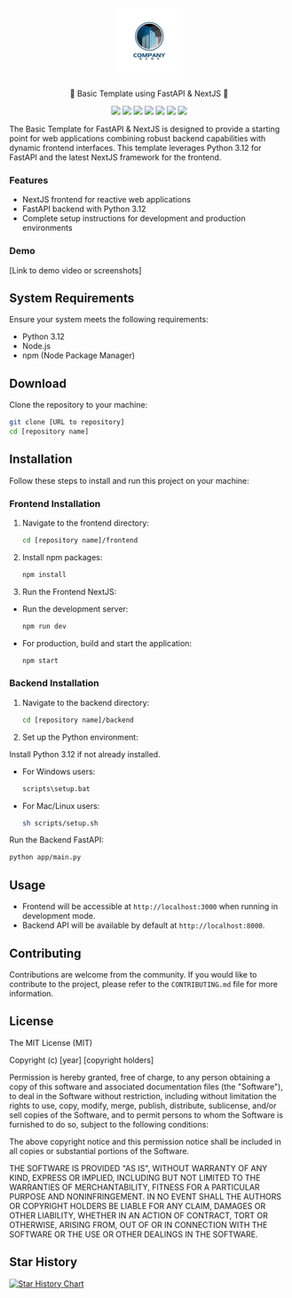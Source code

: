 
<!-- DOCTOC SKIP -->

<h1 align="center">
 <a href="https://www.example.com">
  <picture>
    <source media="(prefers-color-scheme: dark)" srcset="docs/images/example_logo.jpg"/>
    <img height="120" src="docs/images/example_logo.jpg"/>
  </picture>
 </a>
 <br />
</h1>
<p align="center">
🚀 Basic Template using FastAPI & NextJS 🚀
</p>
<p align="center">
  <a href="https://www.example.com/"><img src="https://img.shields.io/badge/Website-blue?logo=googlechrome&logoColor=white"/></a>
  <a href="https://docs.example.com/"><img src="https://img.shields.io/badge/Docs-yellow?logo=gitbook&logoColor=white"/></a>
  <a href="https://discord.gg/yourdiscord"><img src="https://img.shields.io/discord/123456789?logo=discord&label=discord"/></a>
  <a href="https://github.com/example-ai/basic-template"><img src="https://img.shields.io/github/stars/example-ai/basic-template" /></a>
  <a href="https://github.com/example-ai/basic-template/blob/main/LICENSE"><img src="https://img.shields.io/github/license/example-ai/basic-template"/></a>
  <a href="https://twitter.com/exampleai"><img src="https://img.shields.io/twitter/follow/exampleai?style=social"/></a>
  <a href="https://www.linkedin.com/company/example-ai"><img src="https://img.shields.io/badge/Follow%20on%20LinkedIn-0077B5?logo=linkedin"/></a>
</p>

The Basic Template for FastAPI & NextJS is designed to provide a starting point for web applications combining robust backend capabilities with dynamic frontend interfaces. This template leverages Python 3.12 for FastAPI and the latest NextJS framework for the frontend.

### Features
- NextJS frontend for reactive web applications
- FastAPI backend with Python 3.12
- Complete setup instructions for development and production environments

### Demo

[Link to demo video or screenshots]

## System Requirements

Ensure your system meets the following requirements:

- Python 3.12
- Node.js
- npm (Node Package Manager)

## Download

Clone the repository to your machine:

```bash
git clone [URL to repository]
cd [repository name]
```

## Installation

Follow these steps to install and run this project on your machine:

### Frontend Installation
1. Navigate to the frontend directory:

    ```bash
    cd [repository name]/frontend
    ```

2. Install npm packages:

    ```bash
    npm install
    ```
3. Run the Frontend NextJS:

- Run the development server:

    ```bash
    npm run dev
    ```

- For production, build and start the application:

    ```bash
    npm start
    ```

### Backend Installation
1. Navigate to the backend directory:

    ```bash
    cd [repository name]/backend
    ```
2. Set up the Python environment:

Install Python 3.12 if not already installed.
- For Windows users:

    ```bash
    scripts\setup.bat
    ```
- For Mac/Linux users:

    ```bash
    sh scripts/setup.sh
    ```
Run the Backend FastAPI:

```bash
python app/main.py
```

## Usage

- Frontend will be accessible at `http://localhost:3000` when running in development mode.
- Backend API will be available by default at `http://localhost:8000`.

## Contributing

Contributions are welcome from the community. If you would like to contribute to the project, please refer to the `CONTRIBUTING.md` file for more information.

## License
The MIT License (MIT)

Copyright (c) [year] [copyright holders]

Permission is hereby granted, free of charge, to any person obtaining a copy
of this software and associated documentation files (the "Software"), to deal
in the Software without restriction, including without limitation the rights
to use, copy, modify, merge, publish, distribute, sublicense, and/or sell
copies of the Software, and to permit persons to whom the Software is
furnished to do so, subject to the following conditions:

The above copyright notice and this permission notice shall be included in all
copies or substantial portions of the Software.

THE SOFTWARE IS PROVIDED "AS IS", WITHOUT WARRANTY OF ANY KIND, EXPRESS OR
IMPLIED, INCLUDING BUT NOT LIMITED TO THE WARRANTIES OF MERCHANTABILITY,
FITNESS FOR A PARTICULAR PURPOSE AND NONINFRINGEMENT. IN NO EVENT SHALL THE
AUTHORS OR COPYRIGHT HOLDERS BE LIABLE FOR ANY CLAIM, DAMAGES OR OTHER
LIABILITY, WHETHER IN AN ACTION OF CONTRACT, TORT OR OTHERWISE, ARISING FROM,
OUT OF OR IN CONNECTION WITH THE SOFTWARE OR THE USE OR OTHER DEALINGS IN THE
SOFTWARE.

## Star History

[![Star History Chart](https://api.star-history.com/svg?repos=Toricat/Experience-System&type=Date)](https://star-history.com/#Toricat/Experience-System&Date)
